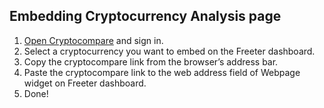 ## Embedding Cryptocurrency Analysis page

1. <a href="{{ curItem.homeUrl|e }}" target="_blank">Open Cryptocompare</a> and sign in.
2. Select a cryptocurrency you want to embed on the Freeter dashboard.
3. Copy the cryptocompare link from the browser’s address bar.
4. Paste the cryptocompare link to the web address field of Webpage widget on Freeter dashboard.
5. Done!
